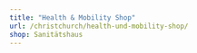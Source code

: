 ```yaml
---
title: "Health & Mobility Shop"
url: /christchurch/health-und-mobility-shop/
shop: Sanitätshaus
---
```

